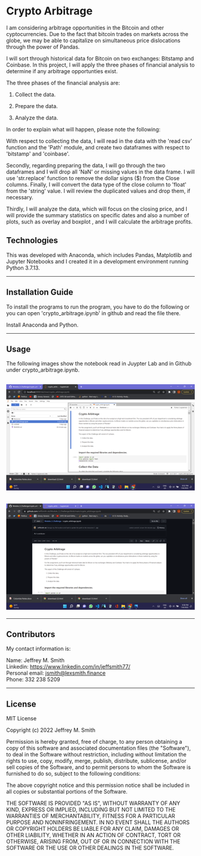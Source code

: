 # Crypto Arbitrage

I am considering arbitrage opportunities in the Bitcoin and other cyptocurrencies. Due to the fact that bitcoin trades on markets across the globe, we may be able to capitalize on simultaneous price dislocations through the power of Pandas.

I will sort through historical data for Bitcoin on two exchanges: Bitstamp and Coinbase. In this project, I will apply the three phases of financial analysis to determine if any arbitrage opportunties exist.

The three phases of the financial analysis are:

1. Collect the data.

2. Prepare the data.

3. Analyze the data.

In order to explain what will happen, please note the following:

With respect to collecting the data, I will read in the data with the 'read csv' function and the 'Path' module, and create two dataframes with respect to 'bitstamp' and 'coinbase'.

Secondly, regarding preparing the data, I will go through the two dataframes and I will drop all 'NaN' or missing values in the data frame. I will use 'str.replace' function to remove the dollar signs ($) from the Close columns. Finally, I will convert the data type of the close column to 'float' from the 'string' value. I will review the duplicated values and drop them, if necessary.

Thirdly, I will analyze the data, which will focus on the closing price, and I will provide the summary statistics on specific dates and also a number of plots, such as overlay and boxplot , and I will calculate the arbitrage profits.

## Technologies

This was developed with Anaconda, which includes Pandas, Matplotlib and Jupyter Notebooks and I created it in a development environment running Python 3.7.13.

---

## Installation Guide

To install the programs to run the program, you have to do the following or you can open 'crypto_arbitrage.ipynb' in github and read the file there.

Install Anaconda and Python. </br>


---

## Usage

The following images show the notebook read in Juypter Lab and in Github under crypto_arbitrage.ipynb.

## ![Screenshot of Jupyter_Lab with notebook open](images/Jupyter_Lab.jpg)

## ![Screenshot of Github with notebook open](images/Github.jpeg)

---

## Contributors

My contact information is:

Name: Jeffrey M. Smith </br>
Linkedin: https://www.linkedin.com/in/jeffsmith77/ </br>
Personal email: jsmith@lexsmith.finance </br>
Phone: 332 238 5209

---

## License

MIT License

Copyright (c) 2022 Jeffrey M. Smith

Permission is hereby granted, free of charge, to any person obtaining a copy of this software and associated documentation files (the "Software"), to deal in the Software without restriction, including without limitation the rights to use, copy, modify, merge, publish, distribute, sublicense, and/or sell
copies of the Software, and to permit persons to whom the Software is furnished to do so, subject to the following conditions:

The above copyright notice and this permission notice shall be included in all copies or substantial portions of the Software.

THE SOFTWARE IS PROVIDED "AS IS", WITHOUT WARRANTY OF ANY KIND, EXPRESS OR IMPLIED, INCLUDING BUT NOT LIMITED TO THE WARRANTIES OF MERCHANTABILITY, FITNESS FOR A PARTICULAR PURPOSE AND NONINFRINGEMENT. IN NO EVENT SHALL THE AUTHORS OR COPYRIGHT HOLDERS BE LIABLE FOR ANY CLAIM, DAMAGES OR OTHER LIABILITY, WHETHER IN AN ACTION OF CONTRACT, TORT OR OTHERWISE, ARISING FROM, OUT OF OR IN CONNECTION WITH THE SOFTWARE OR THE USE OR OTHER DEALINGS IN THE
SOFTWARE.

```

```
